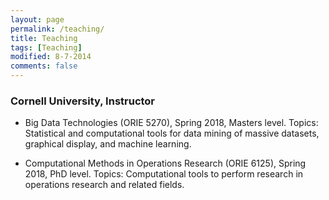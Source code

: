 ```yaml
---
layout: page
permalink: /teaching/
title: Teaching
tags: [Teaching]
modified: 8-7-2014
comments: false
---
```



### Cornell University, Instructor

* Big Data Technologies (ORIE 5270), Spring 2018, Masters level. Topics: Statistical
and computational tools for data mining of massive datasets, graphical display, and
machine learning.

* Computational Methods in Operations Research (ORIE 6125), Spring 2018, PhD level.
Topics: Computational tools to perform research in operations research and related fields.
